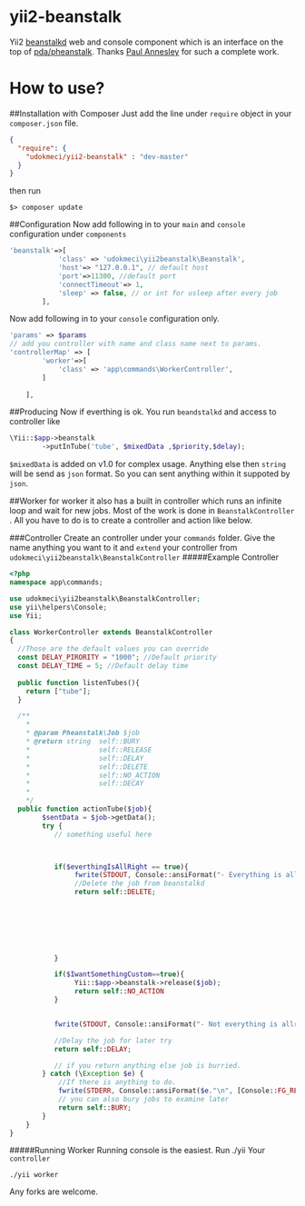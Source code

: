 yii2-beanstalk
==============

Yii2 [beanstalkd][1] web and console component which is an interface on the top of [pda/pheanstalk][2]. Thanks [Paul Annesley][3] for such a complete work. 

[1]: http://xph.us/software/beanstalkd/
[2]: https://github.com/pda/pheanstalk
[3]: http://paul.annesley.cc/


How to use?
==============
##Installation with Composer
Just add the line under `require` object in your `composer.json` file.
``` json
{
  "require": {
    "udokmeci/yii2-beanstalk" : "dev-master"
  }
}
```
then run 

``` console
$> composer update
```

##Configuration
Now add following in to your `main` and `console` configuration  under ```components``` 
``` php
'beanstalk'=>[
            'class' => 'udokmeci\yii2beanstalk\Beanstalk',
            'host'=> "127.0.0.1", // default host
            'port'=>11300, //default port
            'connectTimeout'=> 1,
            'sleep' => false, // or int for usleep after every job 
        ],
```

Now add following in to your `console` configuration only.

``` php
'params' => $params
// add you controller with name and class name next to params.
'controllerMap' => [
        'worker'=>[
            'class' => 'app\commands\WorkerController',
        ]
       
    ],

```

##Producing
Now if everthing is ok. You run ```beandstalkd```
and access to controller like 
````` php 
\Yii::$app->beanstalk
        ->putInTube('tube', $mixedData ,$priority,$delay);

`````
`$mixedData` is added on v1.0 for complex usage. Anything else then `string` will be send as `json` format. So you can sent anything within it suppoted by `json`.

##Worker
for worker it also has a built in controller which runs an infinite loop and wait for new jobs. Most of the work is done in `BeanstalkController` . All you have to do is to create a controller and action like below.

###Controller
Create an controller under your `commands` folder. Give the name anything you want to it and `extend` your controller from `udokmeci\yii2beanstalk\BeanstalkController`
#####Example Controller

``` php
<?php
namespace app\commands;

use udokmeci\yii2beanstalk\BeanstalkController;
use yii\helpers\Console;
use Yii;

class WorkerController extends BeanstalkController
{
  //Those are the default values you can override
  const DELAY_PIRORITY = "1000"; //Default priority
  const DELAY_TIME = 5; //Default delay time
  
  public function listenTubes(){
    return ["tube"];
  }

  /**
    *
    * @param Pheanstalk\Job $job
    * @return string  self::BURY
    *                 self::RELEASE
    *                 self::DELAY
    *                 self::DELETE
    *                 self::NO_ACTION
    *                 self::DECAY
    *  
    */
  public function actionTube($job){
	    $sentData = $job->getData();
	    try {
    	   // something useful here



           if($everthingIsAllRight == true){
                fwrite(STDOUT, Console::ansiFormat("- Everything is allright"."\n", [Console::FG_GREEN]));
                //Delete the job from beanstalkd
                return self::DELETE; 
                
                
               


            

           }

           if($IwantSomethingCustom==true){
                Yii::$app->beanstalk->release($job);
                return self::NO_ACTION
           }


           fwrite(STDOUT, Console::ansiFormat("- Not everything is allright!!!"."\n", [Console::FG_GREEN]));

           //Delay the job for later try
           return self::DELAY; 

           // if you return anything else job is burried.
	    } catch (\Exception $e) {
            //If there is anything to do.
            fwrite(STDERR, Console::ansiFormat($e."\n", [Console::FG_RED]));
            // you can also bury jobs to examine later
            return self::BURY;
	    }
	}
}
```

#####Running Worker
Running console is the easiest. Run ./yii Your ```controller```
``` console
./yii worker
```
Any forks are welcome.
